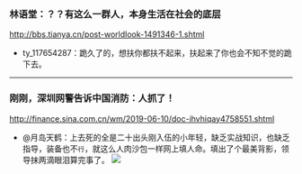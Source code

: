 ### 林语堂：？？有这么一群人，本身生活在社会的底层
http://bbs.tianya.cn/post-worldlook-1491346-1.shtml
- ty_117654287：跪久了的，想扶你都扶不起来，扶起来了你也会不知不觉的跪下去。
---
### 刚刚，深圳网警告诉中国消防：人抓了！
http://finance.sina.com.cn/wm/2019-06-10/doc-ihvhiqay4758551.shtml
- @月岛天鹤：上去死的全是二十出头刚入伍的小年轻，缺乏实战知识，也缺乏指导，装备也不`行`，就这么人肉沙包一样网上填人命。填出了个最美背影，领导抹两滴眼泪算完事了。
![](http://n.sinaimg.cn/sinacn20190610s/580/w690h690/20190610/331e-hyeztys5307750.jpg)